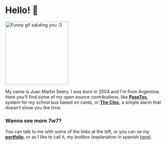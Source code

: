 # Hello! 👋

<img src="https://juanm04.com/api/get-gif" alt="Funny gif saluting you :3" height="200" />

My name is Juan Martín Seery. I was born in 2004 and I'm from Argentina.
Here you'll find some of my open source contributions, like **[PaseTec](https://github.com/JuanM04/pasetec)**, system for my school bus based on cards,
or **[The Cloc](https://juanm04.com/docs/the-cloc)**, a simple alarm that doesn't show you the time.

### Wanna see more 7w7?

You can talk to me with some of the links at the left, or you can se my **[portfolio](https://juanm04.com)**,
or as I like to call it, my _toolbox_ (explanation in spanish [here](https://juanm04.com/docs/pseudo-blog/herramientas-hacker)).
